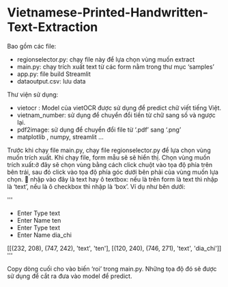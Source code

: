 # Vietnamese-Printed-Handwritten-Text-Extraction
Bao gồm các file:
- regionselector.py: chạy file này để lựa chọn vùng muốn extract
- main.py: chạy trích xuất text từ các form nằm trong thư mục ‘samples’
- app.py: file build Streamlit
- dataoutput.csv: lưu data

Thư viện sử dụng:
- vietocr : Model của vietOCR được sử dụng để predict chữ viết tiếng Việt.
- vietnam_number: sử dụng để chuyển đổi tiền từ chữ sang số và ngược lại.
- pdf2image: sử dụng để chuyển đổi file từ ‘.pdf’ sang ‘.png’
- matplotlib , numpy, streamlit …

Trước khi chạy file main.py, chạy file regionselector.py để lựa chọn vùng muốn trích xuất.
Khi chạy file, form mẫu sẽ sẽ hiển thị. Chọn vùng muốn trích xuất:ở đây sẽ chọn vùng bằng cách click chuột vào tọa độ phía trên bên trái, sau đó click vào tọa độ phía góc dưới bên phải của vùng muốn lựa chọn.  nhập vào đây là text hay ô textbox: nếu là trên form là text thì nhập là ‘text’, nếu là ô checkbox thì nhập là ‘box’. Ví dụ như bên dưới:

'''
- Enter Type text
- Enter Name ten
- Enter Type text
- Enter Name dia_chi
    
[[(232, 208), (747, 242), 'text', 'ten'], [(120, 240), (746, 271), 'text', 'dia_chi']]
'''

Copy dòng cuối cho vào biến ‘roi’ trong main.py. Những tọa độ đó sẽ được sử dụng để cắt ra đưa vào model để predict.
